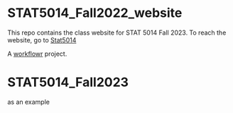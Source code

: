 # STAT5014_Fall2022_website

This repo contains the class website for STAT 5014 Fall 2023.  To reach the website, go to [Stat5014][]

A [workflowr][] project.

[Stat5014]: https://rsettlage.github.io/STAT5014_Fall2023/
[workflowr]: https://github.com/jdblischak/workflowr
# STAT5014_Fall2023
as an example

